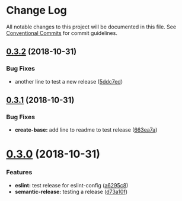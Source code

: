 # Change Log

All notable changes to this project will be documented in this file.
See [Conventional Commits](https://conventionalcommits.org) for commit guidelines.

## [0.3.2](https://github.com/basaltinc/base/compare/v0.3.1...v0.3.2) (2018-10-31)


### Bug Fixes

* another line to test a new release ([5ddc7ed](https://github.com/basaltinc/base/commit/5ddc7ed))





## [0.3.1](https://github.com/basaltinc/base/compare/v0.3.0...v0.3.1) (2018-10-31)


### Bug Fixes

* **create-base:** add line to readme to test release ([663ea7a](https://github.com/basaltinc/base/commit/663ea7a))





# [0.3.0](https://github.com/basaltinc/base/compare/v0.2.2...v0.3.0) (2018-10-31)


### Features

* **eslint:** test release for eslint-config ([a6295c8](https://github.com/basaltinc/base/commit/a6295c8))
* **semantic-release:** testing a release ([d73a10f](https://github.com/basaltinc/base/commit/d73a10f))
